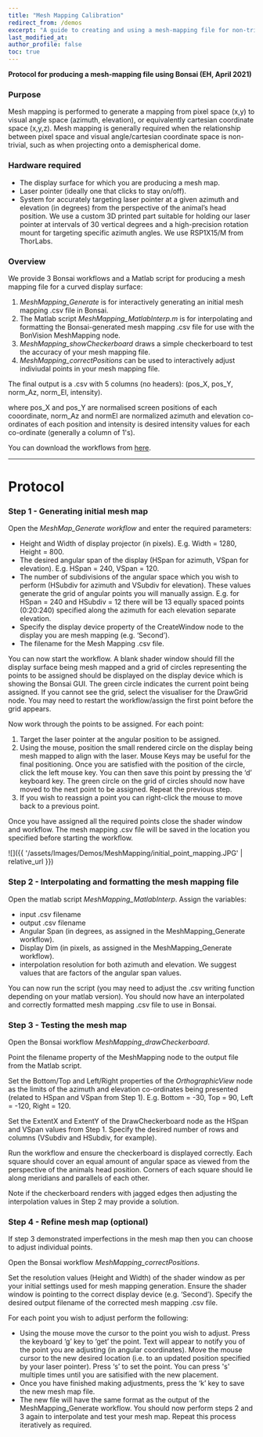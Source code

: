 ```yaml
---
title: "Mesh Mapping Calibration"
redirect_from: /demos
excerpt: "A guide to creating and using a mesh-mapping file for non-trivial visual displays."
last_modified_at: 
author_profile: false
toc: true
---
```


__Protocol for producing a mesh-mapping file using Bonsai (EH, April 2021)__

### Purpose
Mesh mapping is performed to generate a mapping from pixel space (x,y) to visual angle space (azimuth, elevation), or 
equivalently cartesian coordinate space (x,y,z). Mesh mapping is generally required when the relationship between pixel space and 
visual angle/cartesian coordinate space is non-trivial, such as when projecting onto a demispherical dome.

### Hardware required
- The display surface for which you are producing a mesh map.
- Laser pointer (ideally one that clicks to stay on/off).
- System for accurately targeting laser pointer at a given azimuth and elevation (in degrees) from the perspective of the animal’s head position. We use a custom 3D printed part suitable for holding our laser pointer at intervals of 30 vertical degrees and a high-precision rotation mount for targeting specific azimuth angles. We use RSP1X15/M from ThorLabs.

### Overview
We provide 3 Bonsai workflows and a Matlab script for producing a mesh mapping file for a curved display surface:
1. _MeshMapping_Generate_ is for interactively generating an initial mesh mapping .csv file in Bonsai.
2. The Matlab script _MeshMapping_MatlabInterp.m_ is for interpolating and formatting the Bonsai-generated mesh mapping .csv file for use with the BonVision MeshMapping node.
3. _MeshMapping_showCheckerboard_ draws a simple checkerboard to test the accuracy of your mesh mapping file. 
4. _MeshMapping_correctPositions_ can be used to interactively adjust indiviudal points in your mesh mapping file.

The final output is a .csv with 5 columns (no headers): (pos_X, pos_Y, norm_Az, norm_El, intensity). 

where pos_X and pos_Y are normalised screen positions of each cooordinate, norm_Az and normEl are normalized azimuth and elevation co-ordinates of each position and intensity is desired intensity values for each co-ordinate (generally a column of 1's).  

You can download the workflows from [here](https://github.com/bonvision/examples/tree/master/ScreenCalibration/MeshMapping).

---

# Protocol

### Step 1 - Generating initial mesh map

Open the _MeshMap_Generate workflow_ and enter the required parameters:
- Height and Width of display projector (in pixels). E.g. Width = 1280, Height = 800.
- The desired angular span of the display (HSpan for azimuth, VSpan for elevation). E.g. HSpan = 240, VSpan = 120.
- The number of subdivisions of the angular space which you wish to perform (HSubdiv for azimuth and VSubdiv for elevation). These values generate the grid of angular points you will manually assign. E.g. for HSpan = 240 and HSubdiv = 12 there will be 13 equally spaced points (0:20:240) specified along the azimuth for each elevation separate elevation.
- Specify the display device property of the CreateWindow node to the display you are mesh mapping (e.g. ‘Second’).
- The filename for the Mesh Mapping .csv file.

You can now start the workflow. A blank shader window should fill the display surface being mesh mapped and a grid of circles representing the points to be assigned should be displayed on the display device which is showing the Bonsai GUI. The green circle indicates the current point being assigned. If you cannot see the grid, select the visualiser for the DrawGrid node. You may need to restart the workflow/assign the first point before the grid appears.

Now work through the points to be assigned. For each point:
1. Target the laser pointer at the angular position to be assigned.
2. Using the mouse, position the small rendered circle on the display being mesh mapped to align with the laser. Mouse Keys may be useful for the final positioning. Once you are satisfied with the position of the circle, click the left mouse key. You can then save this point by pressing the ‘d’ keyboard key.
The green circle on the grid of circles should now have moved to the next point to be assigned. Repeat the previous step. 
3. If you wish to reassign a point you can right-click the mouse to move back to a previous point.

Once you have assigned all the required points close the shader window and workflow. 
The mesh mapping .csv file will be saved in the location you specified before starting the workflow.

![]({{ '/assets/Images/Demos/MeshMapping/initial_point_mapping.JPG' | relative_url }})


### Step 2 - Interpolating and formatting the mesh mapping file

Open the matlab script _MeshMapping_MatlabInterp_.
Assign the variables:
- input .csv filename
- output .csv filename
- Angular Span (in degrees, as assigned in the MeshMapping_Generate workflow).
- Display Dim (in pixels, as assigned in the MeshMapping_Generate workflow).
- interpolation resolution for both azimuth and elevation. We suggest values that are factors of the angular span values.

You can now run the script (you may need to adjust the .csv writing function depending on your matlab version). You should now have 
an interpolated and correctly formatted mesh mapping .csv file to use in Bonsai.

### Step 3 - Testing the mesh map

Open the Bonsai workflow _MeshMapping_drawCheckerboard_.

Point the filename property of the MeshMapping node to the output file from the Matlab script. 

Set the Bottom/Top and Left/Right properties of the _OrthographicView_ node as the limits of the azimuth and elevation co-ordinates being presented (related to HSpan and VSpan from Step 1). E.g. Bottom = -30, Top = 90, Left = -120, Right = 120.

Set the ExtentX and ExtentY of the DrawCheckerboard node as the HSpan and VSpan values from Step 1. Specify the desired number of rows and columns (VSubdiv and HSubdiv, for example).

Run the workflow and ensure the checkerboard is displayed correctly. Each square should cover an equal amount of angular space as viewed from the perspective of the animals head position. Corners of each square should lie along meridians and parallels of each other.

Note if the checkerboard renders with jagged edges then adjusting the interpolation values in Step 2 may provide a solution.

### Step 4 - Refine mesh map (optional)

If step 3 demonstrated imperfections in the mesh map then you can choose to adjust individual points. 

Open the Bonsai workflow _MeshMapping_correctPositions_.

Set the resolution values (Height and Width) of the shader window as per your initial settings used for mesh mapping generation. Ensure the shader window is pointing to the correct display device (e.g. ‘Second’). Specify the desired output filename of the corrected mesh mapping .csv file.

For each point you wish to adjust perform the following:
- Using the mouse move the cursor to the point you wish to adjust. Press the keyboard ‘g’ key to ‘get’ the point. Text will appear to notify you of the point you are adjusting (in angular coordinates). Move the mouse cursor to the new desired location (i.e. to an updated position specified by your laser pointer). Press ‘s’ to set the point. You can press 's' multiple times until you are satisified with the new placement.
- Once you have finished making adjustments, press the ‘k’ key to save the new mesh map file.
- The new file will have the same format as the output of the MeshMapping_Generate workflow. You should now perform steps 2 and 3 again to interpolate and test your mesh map. Repeat this process iteratively as required.
 
